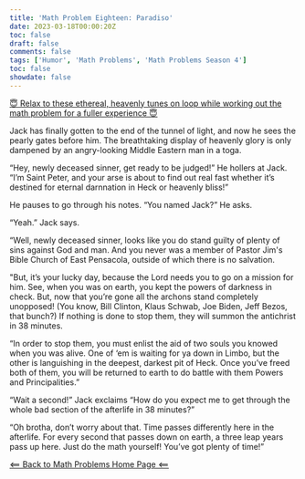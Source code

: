 ```yaml
---
title: 'Math Problem Eighteen: Paradiso'
date: 2023-03-18T00:00:20Z
toc: false
draft: false
comments: false
tags: ['Humor', 'Math Problems', 'Math Problems Season 4']
toc: false
showdate: false
---
```


[😇 Relax to these ethereal, heavenly tunes on loop while working out the math problem for a fuller experience 😇](https://www.youtube.com/watch?v=BNZVVV5WUqk)

Jack has finally gotten to the end of the tunnel of light, and now he sees the pearly gates before him. The breathtaking display of heavenly glory is only dampened by an angry-looking Middle Eastern man in a toga.

“Hey, newly deceased sinner, get ready to be judged!” He hollers at Jack. “I’m Saint Peter, and your arse is about to find out real fast whether it’s destined for eternal darnnation in Heck or heavenly bliss!”

He pauses to go through his notes. “You named Jack?” He asks.

“Yeah.” Jack says.

“Well, newly deceased sinner, looks like you do stand guilty of plenty of sins against God and man. And you never was a member of Pastor Jim's Bible Church of East Pensacola, outside of which there is no salvation. 

"But, it’s your lucky day, because the Lord needs you to go on a mission for him. See, when you was on earth, you kept the powers of darkness in check. But, now that you’re gone all the archons stand completely unopposed! (You know, Bill Clinton, Klaus Schwab, Joe Biden, Jeff Bezos, that bunch?) If nothing is done to stop them, they will summon the antichrist in 38 minutes.

“In order to stop them, you must enlist the aid of two souls you knowed when you was alive. One of ‘em is waiting for ya down in Limbo, but the other is languishing in the deepest, darkest pit of Heck. Once you’ve freed both of them, you will be returned to earth to do battle with them Powers and Principalities.”

“Wait a second!” Jack exclaims “How do you expect me to get through the whole bad section of the afterlife in 38 minutes?”

“Oh brotha, don’t worry about that. Time passes differently here in the afterlife. For every second that passes down on earth, a three leap years pass up here. Just do the math yourself! You’ve got plenty of time!”

[<== Back to Math Problems Home Page <==](/humor/problems/#season-four-the-harrowing-of-heck)
